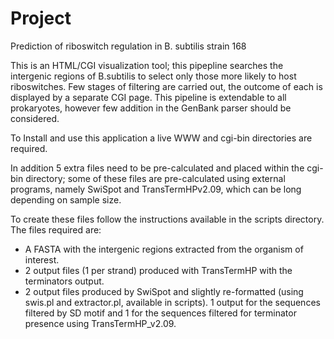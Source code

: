 # Project
Prediction of riboswitch regulation in B. subtilis strain 168


This is an HTML/CGI visualization tool; this pipepline searches the intergenic regions of B.subtilis to select only those more likely to host riboswitches. Few stages of filtering are carried out, the outcome of each is displayed by a separate CGI page. This pipeline is extendable to all prokaryotes, however few addition in the GenBank parser should be considered.

To Install and use this application a live WWW and cgi-bin directories are required.


In addition 5 extra files need to be pre-calculated and placed within the cgi-bin directory; some of these files are pre-calculated using external programs, namely SwiSpot and TransTermHPv2.09, which can be long depending on sample size.

To create these files follow the instructions available in the scripts directory.
The files required are:
- A FASTA with the intergenic regions extracted from the organism of interest.
- 2 output files (1 per strand) produced with TransTermHP with the terminators output.
- 2 output files produced by SwiSpot and slightly re-formatted (using swis.pl and extractor.pl, available in scripts). 1 output for the sequences filtered by SD motif and 1 for the sequences filtered for terminator presence using TransTermHP_v2.09.
